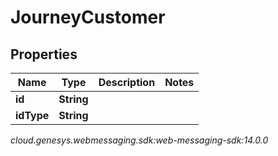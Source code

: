 # JourneyCustomer


## Properties

| Name | Type | Description | Notes |
| ------------ | ------------- | ------------- | ------------- |
| **id** | **String** |  |  |
| **idType** | **String** |  |  |




_cloud.genesys.webmessaging.sdk:web-messaging-sdk:14.0.0_
